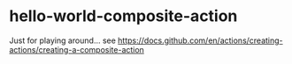 # hello-world-composite-action
Just for playing around... see https://docs.github.com/en/actions/creating-actions/creating-a-composite-action
